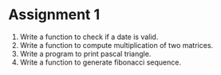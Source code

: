 # Assignment 1

1. Write a function to check if a date is valid.
2. Write a function to compute multiplication of two matrices.
3. Write a program to print pascal triangle.
4. Write a function to generate fibonacci sequence.
